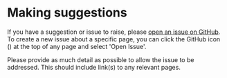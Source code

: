 # Making suggestions

If you have a suggestion or issue to raise, please [open an issue on GitHub](https://github.com/ca-knowledgebase/ca-knowledgebase.github.io/issues/new).
To create a new issue about a specific page, you can click the GitHub icon (<i class="fab fa-github"></i>) at the top of any page and select 'Open Issue'.

Please provide as much detail as possible to allow the issue to be addressed. This should include link(s) to any relevant pages.
